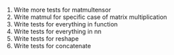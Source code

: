 1. Write more tests for matmultensor
2. Write matmul for specific case of matrix multiplication
3. Write tests for everything in function
4. Write tests for everything in nn
5. Write tests for reshape
6. Write tests for concatenate
